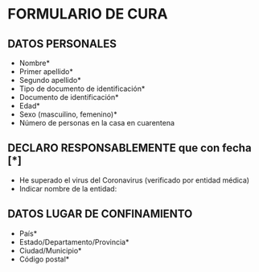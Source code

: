 # FORMULARIO DE CURA

## DATOS PERSONALES 

* Nombre* 
* Primer apellido* 
* Segundo apellido* 
* Tipo de documento de identificación*
* Documento de identificación* 
* Edad* 
* Sexo (mascuilino, femenino)* 
* Número de personas en la casa en cuarentena

## DECLARO RESPONSABLEMENTE que con fecha [*]  

* He superado el virus del Coronavirus (verificado por entidad médica) 
* Indicar nombre de la entidad:


## DATOS LUGAR DE CONFINAMIENTO 

* País*
* Estado/Departamento/Provincia* 
* Ciudad/Municipio* 
* Código postal* 
